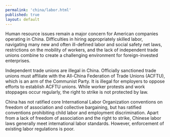 ```yaml
--- 
permalink: 'china/labor.html' 
published: true 
layout: default
---
```

Human resource issues remain a major concern for American companies operating in China. Difficulties in hiring appropriately skilled labor, navigating many new and often ill-defined labor and social safety net laws, restrictions on the mobility of workers, and the lack of independent trade unions combine to create a challenging environment for foreign-invested enterprises.

Independent trade unions are illegal in China. Officially sanctioned trade unions must affiliate with the All-China Federation of Trade Unions (ACFTU), which is an arm of the Communist Party. It is illegal for employers to oppose efforts to establish ACFTU unions. While worker protests and work stoppages occur regularly, the right to strike is not protected by law.

China has not ratified core International Labor Organization conventions on freedom of association and collective bargaining, but has ratified conventions prohibiting child labor and employment discrimination. Apart from a lack of freedom of association and the right to strike, Chinese labor laws generally meet international labor standards. However, enforcement of existing labor regulations is poor.
